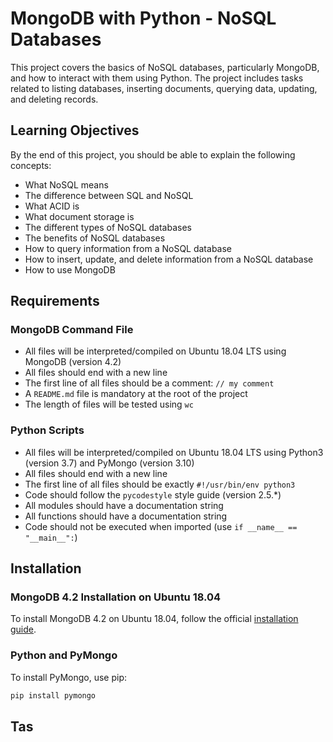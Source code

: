 # MongoDB with Python - NoSQL Databases

This project covers the basics of NoSQL databases, particularly MongoDB, and how to interact with them using Python. The project includes tasks related to listing databases, inserting documents, querying data, updating, and deleting records.

## Learning Objectives

By the end of this project, you should be able to explain the following concepts:

- What NoSQL means
- The difference between SQL and NoSQL
- What ACID is
- What document storage is
- The different types of NoSQL databases
- The benefits of NoSQL databases
- How to query information from a NoSQL database
- How to insert, update, and delete information from a NoSQL database
- How to use MongoDB

## Requirements

### MongoDB Command File

- All files will be interpreted/compiled on Ubuntu 18.04 LTS using MongoDB (version 4.2)
- All files should end with a new line
- The first line of all files should be a comment: `// my comment`
- A `README.md` file is mandatory at the root of the project
- The length of files will be tested using `wc`

### Python Scripts

- All files will be interpreted/compiled on Ubuntu 18.04 LTS using Python3 (version 3.7) and PyMongo (version 3.10)
- All files should end with a new line
- The first line of all files should be exactly `#!/usr/bin/env python3`
- Code should follow the `pycodestyle` style guide (version 2.5.*)
- All modules should have a documentation string
- All functions should have a documentation string
- Code should not be executed when imported (use `if __name__ == "__main__":`)

## Installation

### MongoDB 4.2 Installation on Ubuntu 18.04

To install MongoDB 4.2 on Ubuntu 18.04, follow the official [installation guide](https://docs.mongodb.com/manual/tutorial/install-mongodb-on-ubuntu/).

### Python and PyMongo

To install PyMongo, use pip:

```bash
pip install pymongo
```

## Tas
